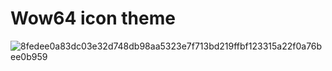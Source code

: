 # Wow64 icon theme
![8fedee0a83dc03e32d748db98aa5323e7f713bd219ffbf123315a22f0a76bee0b959](https://user-images.githubusercontent.com/31783838/137485704-b574e910-72e6-42d1-abf9-c0d72b76a9ac.png)
